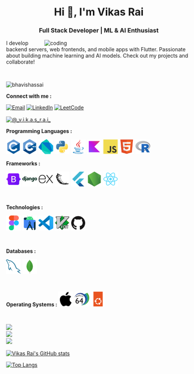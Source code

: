 <h1 align="center">Hi 👋, I'm Vikas Rai</h1>
<h3 align="center">Full Stack Developer | ML & AI Enthusiast</h3>
<img align="right" alt="coding" width="400" src="https://t4.ftcdn.net/jpg/03/13/40/45/360_F_313404541_e9YZ3pht6oEEkMXuhxTboqXA2B2ShNnC.jpg">
<p>I develop backend servers, web frontends, and mobile apps with Flutter. Passionate about building machine learning and AI models. Check out my projects and collaborate! </p>

<br>

<p align="left"> <img src="https://komarev.com/ghpvc/?username=vikasrai19&label=Profile%20views&color=0e75b6&style=flat" alt="bhavishassai" /> </p>

<b> Connect with me :</b>

<p align="start">
  <!-- <a href="https://www.vivianserrao.com" target="_blank"><img src="https://img.shields.io/badge/Website-4285F4?style=for-the-badge&logo=google-chrome&logoColor=white" alt="Website"></a> -->
  <a href="mailto:vikasrai1906@gmail.com"><img src="https://img.shields.io/badge/Email-D14836?style=for-the-badge&logo=gmail&logoColor=white" alt="Email"></a>
  <a href="https://linkedin.com/in/vikasrai19" target="_blank"><img src="https://img.shields.io/badge/LinkedIn-0077B5?style=for-the-badge&logo=linkedin&logoColor=white" alt="LinkedIn"></a>
  <a href="https://leetcode.com/u/vikasrai1906/" target="_blank"><img src="https://img.shields.io/badge/LeetCode-FFA116?style=for-the-badge&logo=leetcode&logoColor=white" alt="LeetCode"></a>
</p>

<a href="https://www.instagram.com/_v.i.k.a.s_r.a.i_/">
<img align="center" src="https://raw.githubusercontent.com/rahuldkjain/github-profile-readme-generator/master/src/images/icons/Social/instagram.svg" alt="@_v.i.k.a.s_r.a.i_" height="30" width="40" /></a>



<b> Programming Languages : </b>

<p align="left">
<img src="https://raw.githubusercontent.com/devicons/devicon/master/icons/c/c-original.svg" alt="c" width="40" height="40"/>
<img src="https://raw.githubusercontent.com/devicons/devicon/master/icons/cplusplus/cplusplus-original.svg" alt="cplusplus" width="40" height="40"/>
<img src="https://raw.githubusercontent.com/devicons/devicon/master/icons/dart/dart-original.svg" alt="dart" width="40" height="40"/>
<img src="https://raw.githubusercontent.com/devicons/devicon/master/icons/python/python-original.svg" alt="python" width="40" height="40"/>
<img src="https://raw.githubusercontent.com/devicons/devicon/master/icons/java/java-original.svg" alt="java" width="40" height="40"/>
<img src="https://raw.githubusercontent.com/devicons/devicon/master/icons/kotlin/kotlin-original.svg" alt="kotlin" width="40" height="40"/>
<img src="https://raw.githubusercontent.com/devicons/devicon/master/icons/javascript/javascript-original.svg" alt="javascript" width="40" height="40"/>
<img src="https://raw.githubusercontent.com/devicons/devicon/master/icons/html5/html5-original.svg" alt="html5" width="40" height="40"/>
<img src="https://raw.githubusercontent.com/devicons/devicon/master/icons/r/r-original.svg" alt="r" width="40" height="40"/>

<br>

<b> Frameworks : </b>

<p align="left"><img src="https://raw.githubusercontent.com/devicons/devicon/master/icons/bootstrap/bootstrap-original.svg" alt="bootstrap" width="40" height="40"/>
<img src="https://raw.githubusercontent.com/devicons/devicon/master/icons/django/django-plain-wordmark.svg" alt="django" width="40" height="40"/>
<img src="https://raw.githubusercontent.com/devicons/devicon/master/icons/express/express-original.svg" alt="express" width="40" height="40"/>
<img src="https://raw.githubusercontent.com/devicons/devicon/master/icons/flask/flask-original.svg" alt="flask" width="40" height="40"/>
<img src="https://raw.githubusercontent.com/devicons/devicon/master/icons/flutter/flutter-original.svg" alt="flutter" width="40" height="40"/>
<img src="https://raw.githubusercontent.com/devicons/devicon/master/icons/nodejs/nodejs-original.svg" alt="nodejs" width="40" height="40"/>
<img src="https://raw.githubusercontent.com/devicons/devicon/master/icons/react/react-original.svg" alt="react" width="40" height="40"/></p>

<br>

<b> Technologies : </b>

<p align="left"><img src="https://raw.githubusercontent.com/devicons/devicon/master/icons/figma/figma-original.svg" alt="figma" width="40" height="40"/>
<img src="https://raw.githubusercontent.com/devicons/devicon/master/icons/androidstudio/androidstudio-original.svg" alt="android studio" width="40" height="40"/>
<img src="https://raw.githubusercontent.com/devicons/devicon/master/icons/vscode/vscode-original.svg" alt="vs code" width="40" height="40"/>
<img src="https://raw.githubusercontent.com/devicons/devicon/master/icons/vim/vim-original.svg" alt="vim" width="40" height="40"/>
<img src="https://raw.githubusercontent.com/devicons/devicon/master/icons/github/github-original.svg" alt="cplusplus" width="40" height="40"/></p>


<br>

<b> Databases : </b>
<p align="left"><img src="https://raw.githubusercontent.com/devicons/devicon/master/icons/mysql/mysql-original.svg" alt="mysql" width="40" height="40"/>
<img src="https://raw.githubusercontent.com/devicons/devicon/master/icons/mongodb/mongodb-original.svg" alt="cplusplus" width="40" height="40"/></p>

<br>

<b> Operating Systems : </b>
<img src="https://raw.githubusercontent.com/devicons/devicon/master/icons/apple/apple-original.svg" alt="cplusplus" width="40" height="40"/>
<img src="https://raw.githubusercontent.com/devicons/devicon/master/icons/aarch64/aarch64-original.svg" alt="aarch64" width="40" height="40"/>
<img src="https://raw.githubusercontent.com/devicons/devicon/master/icons/ubuntu/ubuntu-plain.svg" alt="ubuntu" width="40" height="40"/>

<br>

![](https://github-readme-stats.vercel.app/api?username=vikasrai19&theme=gruvbox&hide_border=false&include_all_commits=true&count_private=true)<br/>
![](https://github-readme-streak-stats.herokuapp.com/?user=vikasrai19&theme=gruvbox&hide_border=false)<br/>
![](https://github-readme-stats.vercel.app/api/top-langs/?username=vikasrai19&theme=gruvbox&hide_border=false&include_all_commits=true&count_private=true&layout=compact)

[![Vikas Rai's GitHub stats](https://github-readme-stats.vercel.app/api?username=vikasrai19)](https://github.com/vikasrai19/github-readme-stats)

[![Top Langs](https://github-readme-stats.vercel.app/api/top-langs/?username=vikasrai19&layout=compact)](https://github.com/vikasrai19)


<!-- [![Visitors](https://visitor-badge.glitch.me/badge?page_id=yushi1007.vikasrai19)](https://www.yushi.dev/) -->
